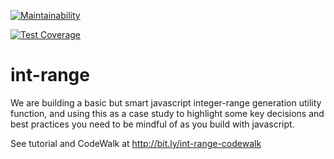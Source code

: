 [![Maintainability](https://api.codeclimate.com/v1/badges/4a014530ed6dc1c4331d/maintainability)](https://codeclimate.com/github/chalu/int-range/maintainability)

[![Test Coverage](https://api.codeclimate.com/v1/badges/4a014530ed6dc1c4331d/test_coverage)](https://codeclimate.com/github/chalu/int-range/test_coverage)

# int-range

We are building a basic but smart javascript integer-range generation utility function, and using this as a case study to highlight some key decisions and best practices you need to be mindful of as you build with javascript.

See tutorial and CodeWalk at http://bit.ly/int-range-codewalk
